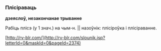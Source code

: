 ### Плісіраваць
**дзеяслоў, незакончанае трыванне**

Рабіць плісэ (у 1 знач.) на чым-н. || назоўнік: плісіроўка і плісіраванне.

<a rel="author">[http://rv-blr.com/](http://rv-blr.com/slounik.jsp?letterId=0&maskId=0&pageId=2374)</a>
